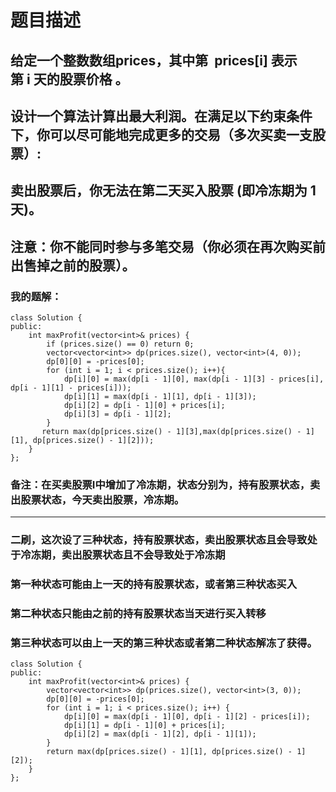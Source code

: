 # 题目描述
## 给定一个整数数组prices，其中第  prices[i] 表示第 i 天的股票价格 。​
## 设计一个算法计算出最大利润。在满足以下约束条件下，你可以尽可能地完成更多的交易（多次买卖一支股票）:
## 卖出股票后，你无法在第二天买入股票 (即冷冻期为 1 天)。
## 注意：你不能同时参与多笔交易（你必须在再次购买前出售掉之前的股票）。
### 我的题解：
```
class Solution {
public:
    int maxProfit(vector<int>& prices) {
        if (prices.size() == 0) return 0;
        vector<vector<int>> dp(prices.size(), vector<int>(4, 0));
        dp[0][0] = -prices[0];
        for (int i = 1; i < prices.size(); i++){
            dp[i][0] = max(dp[i - 1][0], max(dp[i - 1][3] - prices[i], dp[i - 1][1] - prices[i]));
            dp[i][1] = max(dp[i - 1][1], dp[i - 1][3]);
            dp[i][2] = dp[i - 1][0] + prices[i];
            dp[i][3] = dp[i - 1][2];
        }
       return max(dp[prices.size() - 1][3],max(dp[prices.size() - 1][1], dp[prices.size() - 1][2]));
    }
};
```
### **备注**：在买卖股票I中增加了冷冻期，状态分别为，持有股票状态，卖出股票状态，今天卖出股票，冷冻期。
***
### 二刷，这次设了三种状态，持有股票状态，卖出股票状态且会导致处于冷冻期，卖出股票状态且不会导致处于冷冻期
### 第一种状态可能由上一天的持有股票状态，或者第三种状态买入
### 第二种状态只能由之前的持有股票状态当天进行买入转移
### 第三种状态可以由上一天的第三种状态或者第二种状态解冻了获得。
```
class Solution {
public:
    int maxProfit(vector<int>& prices) {
        vector<vector<int>> dp(prices.size(), vector<int>(3, 0));
        dp[0][0] = -prices[0];
        for (int i = 1; i < prices.size(); i++) {
            dp[i][0] = max(dp[i - 1][0], dp[i - 1][2] - prices[i]);
            dp[i][1] = dp[i - 1][0] + prices[i];
            dp[i][2] = max(dp[i - 1][2], dp[i - 1][1]);
        }
        return max(dp[prices.size() - 1][1], dp[prices.size() - 1][2]);
    }
};
```